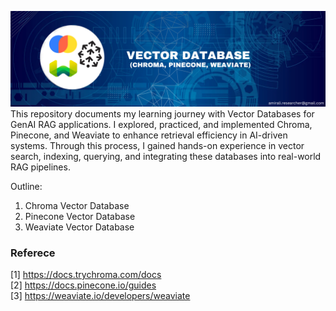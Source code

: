 ![Cover](cover.png)
This repository documents my learning journey with Vector Databases for GenAI RAG applications. I explored, practiced, and implemented Chroma, Pinecone, and Weaviate to enhance retrieval efficiency in AI-driven systems. Through this process, I gained hands-on experience in vector search, indexing, querying, and integrating these databases into real-world RAG pipelines.

Outline:
1. Chroma Vector Database
2. Pinecone Vector Database
3. Weaviate Vector Database


### Referece
[1] https://docs.trychroma.com/docs <br>
[2] https://docs.pinecone.io/guides   <br>
[3] https://weaviate.io/developers/weaviate
